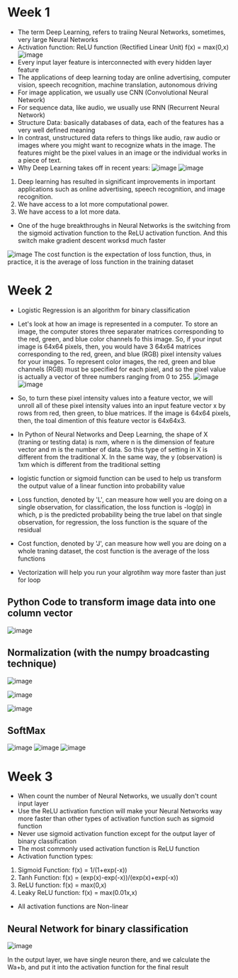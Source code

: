 # Week 1

- The term Deep Learning, refers to traiing Neural Networks, sometimes, very large Neural Networks
- Activation function: ReLU function (Rectified Linear Unit) f(x) = max(0,x)
![image](https://user-images.githubusercontent.com/60442877/150634901-65b2f692-e189-44b6-bdd0-8102312e8d12.png)
- Every input layer feature is interconnected with every hidden layer feature
- The  applications of deep learning today are online advertising, computer vision, speech recognition, machine translation, autonomous driving
- For image application, we usually use CNN (Convolutional Neural Network)
- For sequence data, like audio, we usually use RNN (Recurrent Neural Network)
- Structure Data: basically databases of data, each of the features has a very well defined meaning
- In contrast, unstructured data refers to things like audio, raw audio or images where you might want to recognize whats in the image. The features might be the pixel values in an image or the individual works in a piece of text.
- Why Deep Learning takes off in recent years:
![image](https://user-images.githubusercontent.com/60442877/150638453-04160287-a414-4e8a-a201-0e1fee5860ab.png)
![image](https://user-images.githubusercontent.com/60442877/150638473-a615d0a2-4652-4d9f-ae95-f9424dd47a88.png)
1. Deep learning has resulted in significant improvements in important applications such as online advertising, speech recognition, and image recognition. 
2. We have access to a lot more computational power.
3. We have access to a lot more data.
- One of the huge breakthroughs in Neural Networks is the switching from the sigmoid activation function to the ReLU activation function. And this switch make gradient descent worksd much faster 

![image](https://user-images.githubusercontent.com/60442877/150673774-ea8bf526-fead-40b5-8f43-5bc304346a2e.png)
The cost function is the expectation of loss function, thus, in practice, it is the average of loss function in the training dataset

# Week 2

- Logistic Regression is an algorithm for binary classification 
- Let's look at how an image is represented in a computer. To store an image, the computer stores three separater matrices corresponding to the red, green, and blue color channels fo this image. So, if your input image is 64x64 pixels, then, you would have 3 64x64 matrices corresponding to the red, green, and blue (RGB) pixel intensity values for your images. To represent color images, the red, green and blue channels (RGB) must be specified for each pixel, and so the pixel value is actually a vector of three numbers ranging from 0 to 255.
![image](https://user-images.githubusercontent.com/60442877/150640109-4bcb969d-3487-49aa-ad91-d3d57a92299b.png)
![image](https://user-images.githubusercontent.com/60442877/150675287-43d1b9a8-7353-4966-922c-a76c7e2b16be.png)

- So, to turn these pixel intensity values into a feature vector, we will unroll all of these pixel intensity values into an input feature vector x by rows from red, then green, to blue matrices. If the image is 64x64 pixels, then, the toal dimention of this feature vector is 64x64x3.
- In Python of Neural Networks and Deep Learning, the shape of X (traning or testing data) is nxm, where n is the dimension of feature vector and m is the number of data. So this type of setting in X is different from the traditional X. In the same way, the y (observation) is 1xm which is different from the traditional setting
- logistic function or sigmoid function can be used to help us transform the output value of a linear function into probability value
- Loss function, denoted by 'L', can measure how well you are doing on a single observation, for classification, the loss function is -log(p) in which, p is the predicted probability being the true label on that single observation, for regression, the loss function is the square of the residual
- Cost function, denoted by 'J', can measure how well you are doing on a whole traning dataset, the cost function is the average of the loss functions
- Vectorization will help you run your algrotihm way more faster than just for loop

## Python Code to transform image data into one column vector

![image](https://user-images.githubusercontent.com/60442877/150675494-17479e7c-de1b-41f2-93ed-ee8906ed2c63.png)

## Normalization (with the numpy broadcasting technique)

![image](https://user-images.githubusercontent.com/60442877/150675622-bea915ab-2d2b-4d65-947f-12f230b32fa8.png)

![image](https://user-images.githubusercontent.com/60442877/150675715-8bcff823-af96-4f54-8e8d-192a02352ae1.png)

![image](https://user-images.githubusercontent.com/60442877/150675794-b35a29ac-18bd-44e0-bfa7-ec0ebc8895d8.png)

## SoftMax

![image](https://user-images.githubusercontent.com/60442877/150675871-acf524c2-adc7-4d43-a6d5-3b6a29c8b341.png)
![image](https://user-images.githubusercontent.com/60442877/150676043-33bd20fd-ec86-4cbb-8397-712c3a7814c2.png)
![image](https://user-images.githubusercontent.com/60442877/150676083-0c2f8ac9-c8d3-4d5e-8b13-28b1cbf74f41.png)


# Week 3

- When count the number of Neural Networks, we usually don't count input layer
- Use the ReLU activation function will make your Neural Networks way more faster than other types of activation function such as sigmoid function
- Never use sigmoid activation function except for the output layer of binary classification
- The most commonly used activation function is ReLU function
- Activation function types:
1. Sigmoid Function: f(x) = 1/(1+exp(-x))
2. Tanh Function: f(x) = (exp(x)-exp(-x))/(exp(x)+exp(-x))
3. ReLU function: f(x) = max(0,x)
4. Leaky ReLU function: f(x) = max(0.01x,x)
- All activation functions are Non-linear

## Neural Network for binary classification 

![image](https://user-images.githubusercontent.com/60442877/150766282-9672c34c-3389-45c5-85ac-e2a22f6c45c6.png)

In the output layer, we have single neuron there, and we calculate the Wa+b, and put it into the activation function for the final result












